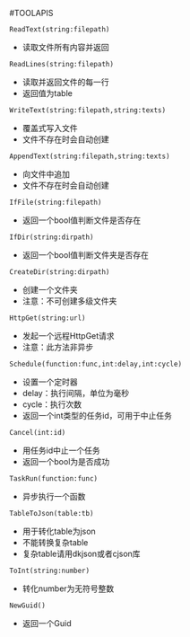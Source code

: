 #TOOLAPIS

```ReadText(string:filepath)```

 - 读取文件所有内容并返回

```ReadLines(string:filepath)```

 - 读取并返回文件的每一行
 - 返回值为table

```WriteText(string:filepath,string:texts)```

 - 覆盖式写入文件
 - 文件不存在时会自动创建

```AppendText(string:filepath,string:texts)```

 - 向文件中追加
 - 文件不存在时会自动创建

```IfFile(string:filepath)```

 - 返回一个bool值判断文件是否存在

```IfDir(string:dirpath)```

 - 返回一个bool值判断文件夹是否存在

```CreateDir(string:dirpath)```

 - 创建一个文件夹
 - 注意：不可创建多级文件夹

```HttpGet(string:url)```

 - 发起一个远程HttpGet请求
 - 注意：此方法非异步

```Schedule(function:func,int:delay,int:cycle)```

 - 设置一个定时器
 - delay：执行间隔，单位为毫秒
 - cycle：执行次数
 - 返回一个int类型的任务id，可用于中止任务

```Cancel(int:id)```

 - 用任务id中止一个任务
 - 返回一个bool为是否成功

```TaskRun(function:func)```

 - 异步执行一个函数

```TableToJson(table:tb)```

 - 用于转化table为json
 - 不能转换复杂table
 - 复杂table请用dkjson或者cjson库

```ToInt(string:number)```

 - 转化number为无符号整数

```NewGuid()```

 - 返回一个Guid
